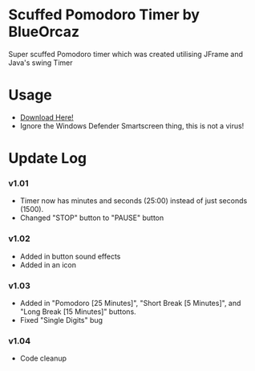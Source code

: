 # Scuffed Pomodoro Timer by BlueOrcaz
Super scuffed Pomodoro timer which was created utilising JFrame and Java's swing Timer

# Usage
- [Download Here!](https://blueorcaz.github.io/scuffed-pomodoro-timer/Pomodoro%20Timer%201.03.exe)
- Ignore the Windows Defender Smartscreen thing, this is not a virus!

# Update Log
### v1.01
- Timer now has minutes and seconds (25:00) instead of just seconds (1500).
- Changed "STOP" button to "PAUSE" button

### v1.02
- Added in button sound effects
- Added in an icon

### v1.03
- Added in "Pomodoro [25 Minutes]", "Short Break [5 Minutes]", and "Long Break [15 Minutes]" buttons.
- Fixed "Single Digits" bug

### v1.04
- Code cleanup